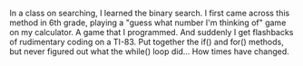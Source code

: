 In a class on searching, I learned the binary search. I first came across this method in 6th grade, playing a "guess what number I'm thinking of" game on my calculator. A game that I programmed. And suddenly I get flashbacks of rudimentary coding on a TI-83. Put together the if() and for() methods, but never figured out what the while() loop did... How times have changed.
